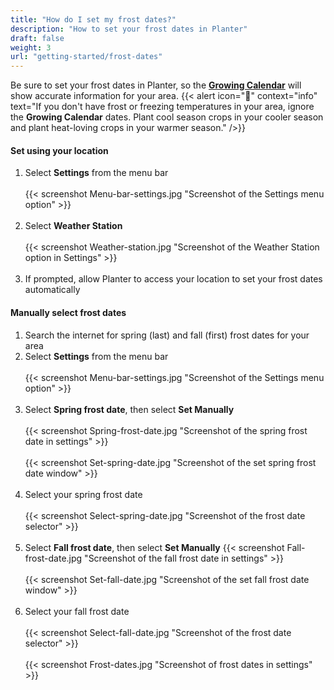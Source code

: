 ```yaml
---
title: "How do I set my frost dates?"
description: "How to set your frost dates in Planter"
draft: false
weight: 3
url: "getting-started/frost-dates"
---
```


Be sure to set your frost dates in Planter, so the [**Growing Calendar**](../../growing-calendar/how-to-use) will show accurate information for your area.
{{< alert icon="🌴" context="info" text="If you don't have frost or freezing temperatures in your area, ignore the **Growing Calendar** dates. Plant cool season crops in your cooler season and plant heat-loving crops in your warmer season." />}}

#### Set using your location

1. Select **Settings** from the menu bar<br /><br />
{{< screenshot Menu-bar-settings.jpg "Screenshot of the Settings menu option" >}}<br /><br />
2. Select **Weather Station**<br /><br />
{{< screenshot Weather-station.jpg "Screenshot of the Weather Station option in Settings" >}}<br /><br />
3. If prompted, allow Planter to access your location to set your frost dates automatically

#### Manually select frost dates

1. Search the internet for spring (last) and fall (first) frost dates for your area
2. Select **Settings** from the menu bar<br /><br />
{{< screenshot Menu-bar-settings.jpg "Screenshot of the Settings menu option" >}}<br /><br />
3. Select **Spring frost date**, then select **Set Manually**<br /><br />
{{< screenshot Spring-frost-date.jpg "Screenshot of the spring frost date in settings" >}}<br /><br />
{{< screenshot Set-spring-date.jpg "Screenshot of the set spring frost date window" >}}<br /><br />
4. Select your spring frost date<br /><br />
{{< screenshot Select-spring-date.jpg "Screenshot of the frost date selector" >}}<br /><br />
5. Select **Fall frost date**, then select **Set Manually**
{{< screenshot Fall-frost-date.jpg "Screenshot of the fall frost date in settings" >}}<br /><br />
{{< screenshot Set-fall-date.jpg "Screenshot of the set fall frost date window" >}}<br /><br />
6. Select your fall frost date<br /><br />
{{< screenshot Select-fall-date.jpg "Screenshot of the frost date selector" >}}<br /><br />
{{< screenshot Frost-dates.jpg "Screenshot of frost dates in settings" >}}<br /><br />
